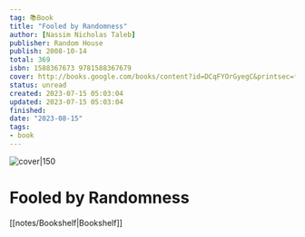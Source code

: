 ```yaml
---
tag: 📚Book
title: "Fooled by Randomness"
author: [Nassim Nicholas Taleb]
publisher: Random House
publish: 2008-10-14
total: 369
isbn: 1588367673 9781588367679
cover: http://books.google.com/books/content?id=DCqFYOrGyegC&printsec=frontcover&img=1&zoom=1&edge=curl&source=gbs_api
status: unread
created: 2023-07-15 05:03:04
updated: 2023-07-15 05:03:04
finished: 
date: "2023-08-15"
tags:
- book
---
```


![cover|150](http://books.google.com/books/content?id=DCqFYOrGyegC&printsec=frontcover&img=1&zoom=1&edge=curl&source=gbs_api)

# Fooled by Randomness
[[notes/Bookshelf|Bookshelf]]